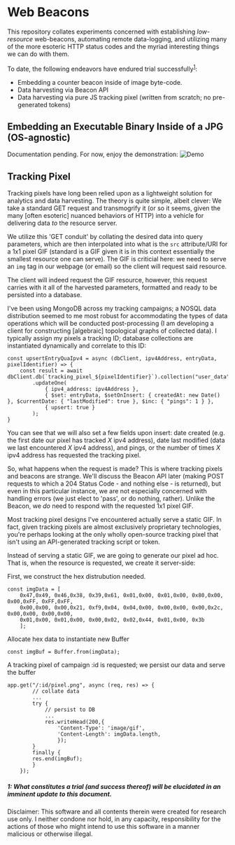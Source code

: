 # Web Beacons

This repository collates experiments concerned with establishing *low-resource* web-beacons, automating remote data-logging, and utilizing many of the more esoteric HTTP status codes and the myriad interesting things we can do with them.

To date, the following endeavors have endured trial successfully<sup>[1](#fn1)</sup>:
 - Embedding a counter beacon inside of image byte-code. 
 - Data harvesting via Beacon API
 - Data harvesting via pure JS tracking pixel (written from scratch; no pre-generated tokens)


## Embedding an Executable Binary Inside of a JPG (OS-agnostic)
Documentation pending. For now, enjoy the demonstration:
![Demo](https://github.com/MatthewZito/WebBeacons/blob/master/embedded/imgbeacon.gif)

## Tracking Pixel
Tracking pixels have long been relied upon as a lightweight solution for analytics and data harvesting. The theory is quite simple, albeit clever: We take a standard GET request and transmogrify it (or so it seems, given the many [often esoteric] nuanced behaviors of HTTP) into a vehicle for delivering data *to* the resource server.

We utilize this 'GET conduit' by collating the desired data into query parameters, which are then interpolated into what is the `src` attribute/URI for a 1x1 pixel GIF (standard is a GIF given it is in this context essentially the smallest resource one can serve). The GIF is criticial here: we need to serve an `img` tag in our webpage (or email) so the client will request said resource.

The client will indeed request the GIF resource, however, this request carries with it all of the harvested parameters, formatted and ready to be persisted into a database.

I've been using MongoDB across my tracking campaigns; a NOSQL data distribution seemed to me most robust for accommodating the types of data operations which will be conducted post-processing (I am developing a client for constructing [algebraic] topological graphs of collected data). I typically assign my pixels a tracking ID; database collections are instantiated dynamically and correlate to this ID:

```
const upsertEntryQuaIpv4 = async (dbClient, ipv4Address, entryData, pixelIdentifier) => {
    const result = await dbClient.db(`tracking_pixel_${pixelIdentifier}`).collection("user_data")
        .updateOne(
            { ipv4_address: ipv4Address }, 
            { $set: entryData, $setOnInsert: { createdAt: new Date() }, $currentDate: { "lastModified": true }, $inc: { "pings": 1 } },
            { upsert: true }
        );
}
```
You can see that we will also set a few fields upon insert: date created (e.g. the first date our pixel has tracked *X* ipv4 address), date last modified (data we last encountered *X* ipv4 address), and pings, or the number of times *X* ipv4 address has requested the tracking pixel. 

So, what happens when the request is made? This is where tracking pixels and beacons are strange. We'll discuss the Beacon API later (making POST requests to which a 204 Status Code - and nothing else - is returned), but even in this particular instance, we are not especially concerned with handling errors (we just elect to 'pass', or do nothing, rather). Unlike the Beacon, we *do* need to respond with the requested 1x1 pixel GIF.

Most tracking pixel designs I've encountered actually serve a static GIF. In fact, given tracking pixels are almost exclusively proprietary technologies, you're perhaps looking at the only wholly open-source tracking pixel that isn't using an API-generated tracking script or token. 

Instead of serving a static GIF, we are going to generate our pixel ad hoc. That is, when the resource is requested, we create it server-side: 

First, we construct the hex distrubution needed.
```
const imgData = [
    0x47,0x49, 0x46,0x38, 0x39,0x61, 0x01,0x00, 0x01,0x00, 0x80,0x00, 0x00,0xFF, 0xFF,0xFF,
    0x00,0x00, 0x00,0x21, 0xf9,0x04, 0x04,0x00, 0x00,0x00, 0x00,0x2c, 0x00,0x00, 0x00,0x00,
    0x01,0x00, 0x01,0x00, 0x00,0x02, 0x02,0x44, 0x01,0x00, 0x3b
    ];
```
Allocate hex data to instantiate new Buffer
```
const imgBuf = Buffer.from(imgData);
```
A tracking pixel of campaign :id is requested; we persist our data and serve the buffer
```
app.get("/:id/pixel.png", async (req, res) => {
        // collate data
        ...
        try {
            // persist to DB
            ...
            res.writeHead(200,{
                'Content-Type': 'image/gif',
                'Content-Length': imgData.length,
                });
        } 
        finally {
        res.end(imgBuf);
        }
    });
```
##### <a name="fn1">1</a>: What constitutes a *trial* (and *success* thereof) will be elucidated in an imminent update to this document.

Disclaimer: This software and all contents therein were created for research use only. I neither condone nor hold, in any capacity, responsibility for the actions of those who might intend to use this software in a manner malicious or otherwise illegal.
